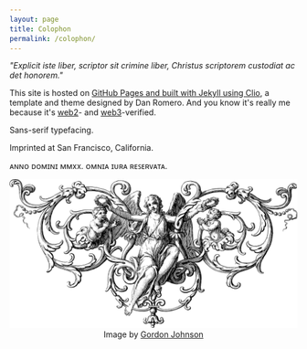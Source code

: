 ```yaml
---
layout: page
title: Colophon
permalink: /colophon/
---
```

*"Explicit iste liber, scriptor sit crimine liber, Christus scriptorem custodiat ac det honorem."*

This site is hosted on [GitHub Pages and built with Jekyll using Clio](/this-site), a template and theme designed by Dan Romero. And you know it's really me because it's <a href="https://keybase.io/berens" target="_blank">web2</a>- and <a href="https://nf.td/pmb" target="_blank">web3</a>-verified.

Sans-serif typefacing.

Imprinted at San Francisco, California.

ᴀɴɴᴏ ᴅᴏᴍɪɴɪ ᴍᴍxx. ᴏᴍɴɪᴀ ɪᴜʀᴀ ʀᴇꜱᴇʀᴠᴀᴛᴀ.

<p>
<center>
<img src="/assets/images/divider-g2fa5b2a44_1280.png" alt="angel">
</center>

<center>
<span class="muted small">Image by </span><a class="muted small" href="https://pixabay.com/users/gdj-1086657/?utm_source=link-attribution&amp;utm_medium=referral&amp;utm_campaign=image&amp;utm_content=6121834" target="_blank">Gordon Johnson</a>
</center>